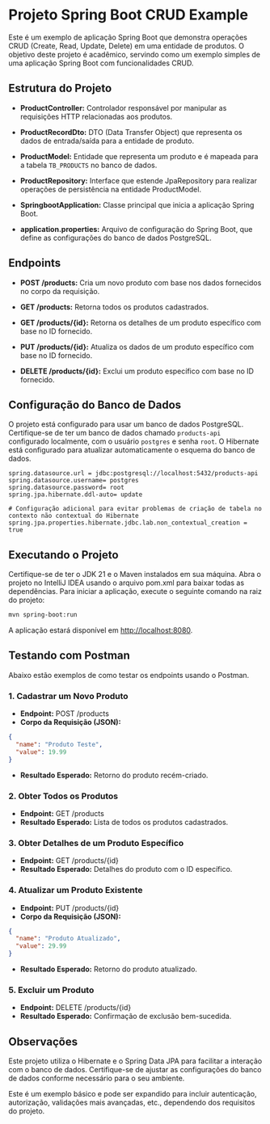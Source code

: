 # Projeto Spring Boot CRUD Example

Este é um exemplo de aplicação Spring Boot que demonstra operações CRUD (Create, Read, Update, Delete) em uma entidade de produtos. O objetivo deste projeto é acadêmico, servindo como um exemplo simples de uma aplicação Spring Boot com funcionalidades CRUD.

## Estrutura do Projeto

- **ProductController:** Controlador responsável por manipular as requisições HTTP relacionadas aos produtos.

- **ProductRecordDto:** DTO (Data Transfer Object) que representa os dados de entrada/saída para a entidade de produto.

- **ProductModel:** Entidade que representa um produto e é mapeada para a tabela `TB_PRODUCTS` no banco de dados.

- **ProductRepository:** Interface que estende JpaRepository para realizar operações de persistência na entidade ProductModel.

- **SpringbootApplication:** Classe principal que inicia a aplicação Spring Boot.

- **application.properties:** Arquivo de configuração do Spring Boot, que define as configurações do banco de dados PostgreSQL.

## Endpoints

- **POST /products:** Cria um novo produto com base nos dados fornecidos no corpo da requisição.

- **GET /products:** Retorna todos os produtos cadastrados.

- **GET /products/{id}:** Retorna os detalhes de um produto específico com base no ID fornecido.

- **PUT /products/{id}:** Atualiza os dados de um produto específico com base no ID fornecido.

- **DELETE /products/{id}:** Exclui um produto específico com base no ID fornecido.

## Configuração do Banco de Dados

O projeto está configurado para usar um banco de dados PostgreSQL. Certifique-se de ter um banco de dados chamado `products-api` configurado localmente, com o usuário `postgres` e senha `root`. O Hibernate está configurado para atualizar automaticamente o esquema do banco de dados.

```properties
spring.datasource.url = jdbc:postgresql://localhost:5432/products-api
spring.datasource.username= postgres
spring.datasource.password= root
spring.jpa.hibernate.ddl-auto= update

# Configuração adicional para evitar problemas de criação de tabela no contexto não contextual do Hibernate
spring.jpa.properties.hibernate.jdbc.lab.non_contextual_creation = true
```

## Executando o Projeto

Certifique-se de ter o JDK 21 e o Maven instalados em sua máquina. Abra o projeto no IntelliJ IDEA usando o arquivo pom.xml para baixar todas as dependências.
Para iniciar a aplicação, execute o seguinte comando na raiz do projeto:
```bash
mvn spring-boot:run
```

A aplicação estará disponível em [http://localhost:8080](http://localhost:8080).

## Testando com Postman

Abaixo estão exemplos de como testar os endpoints usando o Postman.

### 1. Cadastrar um Novo Produto

- **Endpoint:** POST /products
- **Corpo da Requisição (JSON):**
```json
{
  "name": "Produto Teste",
  "value": 19.99
}
```
- **Resultado Esperado:** Retorno do produto recém-criado.

### 2. Obter Todos os Produtos

- **Endpoint:** GET /products
- **Resultado Esperado:** Lista de todos os produtos cadastrados.

### 3. Obter Detalhes de um Produto Específico

- **Endpoint:** GET /products/{id}
- **Resultado Esperado:** Detalhes do produto com o ID específico.

### 4. Atualizar um Produto Existente

- **Endpoint:** PUT /products/{id}
- **Corpo da Requisição (JSON):**
```json
{
  "name": "Produto Atualizado",
  "value": 29.99
}
```
- **Resultado Esperado:** Retorno do produto atualizado.

### 5. Excluir um Produto

- **Endpoint:** DELETE /products/{id}
- **Resultado Esperado:** Confirmação de exclusão bem-sucedida.

## Observações
Este projeto utiliza o Hibernate e o Spring Data JPA para facilitar a interação com o banco de dados. Certifique-se de ajustar as configurações do banco de dados conforme necessário para o seu ambiente.

Este é um exemplo básico e pode ser expandido para incluir autenticação, autorização, validações mais avançadas, etc., dependendo dos requisitos do projeto.
